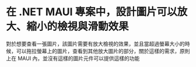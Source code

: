 # 在 .NET MAUI 專案中，設計圖片可以放大、縮小的檢視與滑動效果

對於想要查看一張圖片，該圖片需要有放大檢視的效果，並且當超過螢幕大小的時候，可以拖拉螢幕上的圖片，查看到其他放大圖片的部分，關於這樣的需求，原則上在 MAUI 內，並沒有這樣的圖片元件可以提供這樣的功能

